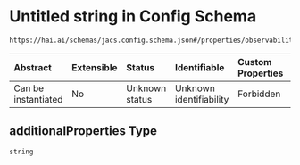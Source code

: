 # Untitled string in Config Schema

```txt
https://hai.ai/schemas/jacs.config.schema.json#/properties/observability/properties/tracing/properties/resource/properties/attributes/additionalProperties
```



| Abstract            | Extensible | Status         | Identifiable            | Custom Properties | Additional Properties | Access Restrictions | Defined In                                                                                |
| :------------------ | :--------- | :------------- | :---------------------- | :---------------- | :-------------------- | :------------------ | :---------------------------------------------------------------------------------------- |
| Can be instantiated | No         | Unknown status | Unknown identifiability | Forbidden         | Allowed               | none                | [jacs.config.schema.json\*](../../schemas/jacs.config.schema.json "open original schema") |

## additionalProperties Type

`string`
